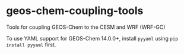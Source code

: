 # geos-chem-coupling-tools
Tools for coupling GEOS-Chem to the CESM and WRF (WRF-GC)

To use YAML support for GEOS-Chem 14.0.0+, install `pyyaml` using `pip install pyyaml` first.
